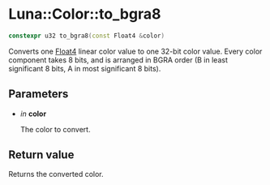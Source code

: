 # Luna::Color::to_bgra8

```c++
constexpr u32 to_bgra8(const Float4 &color)
```

Converts one [Float4](struct_luna_1_1_float4.md) linear color value to one 32-bit color value. Every color component takes 8 bits, and is arranged in BGRA order (B in least significant 8 bits, A in most significant 8 bits). 



## Parameters
* *in* **color**

    The color to convert. 

## Return value
Returns the converted color. 

